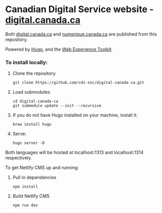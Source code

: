# Canadian Digital Service website - [digital.canada.ca](digital.canada.ca)

Both [digital.canada.ca](digital.canada.ca) and [numerique.canada.ca](numerique.canada.ca) are published from this repository.

Powered by [Hugo](https://gohugo.io/), and the [Web Experience Toolkit](https://github.com/wet-boew/wet-boew/).
### To install locally:

1. Clone the repository.

    ```
    git clone https://github.com/cds-snc/digital-canada-ca.git
    ```

2. Load submodules
    
    ```
    cd digital-canada-ca
    git submodule update --init --recursive
    ```
3. If you do not have Hugo installed on your machine, install it:

    ```
    brew install hugo
    ```

4. Serve:

    ```
    hugo server -D 
    ```

Both languages will be hosted at localhost:1313 and localhost:1314 respectively.

To get Netlify CMS up and running:
1. Pull in dependencies
    ```
    npm install
    ```
2. Build Netlify CMS
    ```
    npm run dev
    ```



